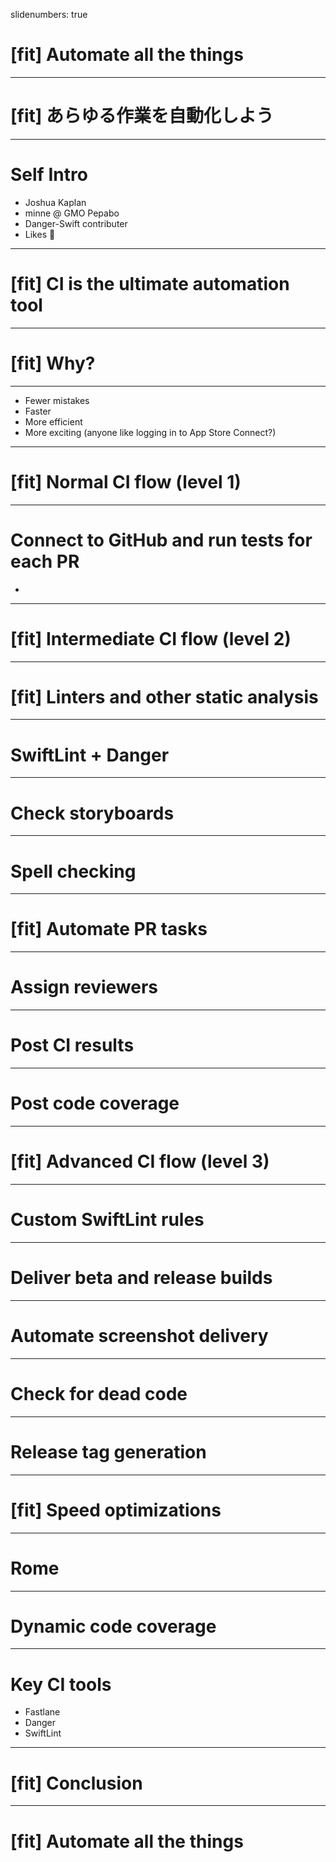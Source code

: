 slidenumbers: true

# [fit] Automate all the things

---

# [fit] あらゆる作業を自動化しよう

---

# Self Intro
- Joshua Kaplan
- minne @ GMO Pepabo
- Danger-Swift contributer
- Likes 🤖

---

# [fit] CI is the ultimate automation tool

---

# [fit] Why?

---

- Fewer mistakes
- Faster
- More efficient
- More exciting (anyone like logging in to App Store Connect?)

---

# [fit] Normal CI flow (level 1)

---

# Connect to GitHub and run tests for each PR

- <photo>

---

# [fit] Intermediate CI flow (level 2)

---

# [fit] Linters and other static analysis

---

# SwiftLint + Danger

---

# Check storyboards

---

# Spell checking

---

# [fit] Automate PR tasks

---

# Assign reviewers

---

# Post CI results

---

# Post code coverage

---

# [fit] Advanced CI flow (level 3)

---

# Custom SwiftLint rules

---

# Deliver beta and release builds

---

# Automate screenshot delivery

---

# Check for dead code

---

# Release tag generation

---

# [fit] Speed optimizations

---

# Rome

---

# Dynamic code coverage

---

# Key CI tools

- Fastlane
- Danger
- SwiftLint

---

# [fit] Conclusion

---

# [fit] Automate all the things
